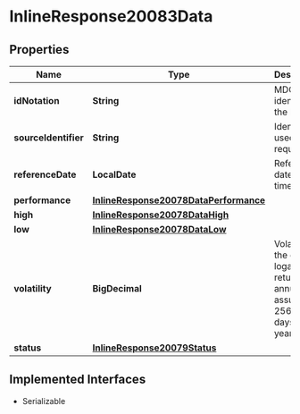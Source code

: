 

# InlineResponse20083Data


## Properties

Name | Type | Description | Notes
------------ | ------------- | ------------- | -------------
**idNotation** | **String** | MDG identifier of the listing. |  [optional]
**sourceIdentifier** | **String** | Identifier used in the request. |  [optional]
**referenceDate** | **LocalDate** | Reference date of the time range. |  [optional]
**performance** | [**InlineResponse20078DataPerformance**](InlineResponse20078DataPerformance.md) |  |  [optional]
**high** | [**InlineResponse20078DataHigh**](InlineResponse20078DataHigh.md) |  |  [optional]
**low** | [**InlineResponse20078DataLow**](InlineResponse20078DataLow.md) |  |  [optional]
**volatility** | **BigDecimal** | Volatility of the daily logarithmic returns, annualized assuming 256 trading days per year. |  [optional]
**status** | [**InlineResponse20079Status**](InlineResponse20079Status.md) |  |  [optional]


## Implemented Interfaces

* Serializable


